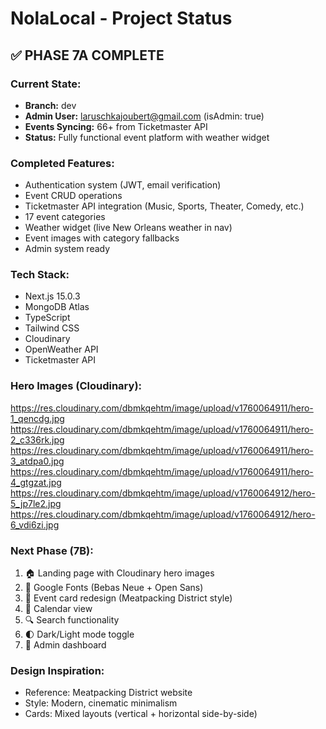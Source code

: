 # NolaLocal - Project Status

## ✅ PHASE 7A COMPLETE

### Current State:
- **Branch:** dev
- **Admin User:** laruschkajoubert@gmail.com (isAdmin: true)
- **Events Syncing:** 66+ from Ticketmaster API
- **Status:** Fully functional event platform with weather widget

### Completed Features:
- Authentication system (JWT, email verification)
- Event CRUD operations
- Ticketmaster API integration (Music, Sports, Theater, Comedy, etc.)
- 17 event categories
- Weather widget (live New Orleans weather in nav)
- Event images with category fallbacks
- Admin system ready

### Tech Stack:
- Next.js 15.0.3
- MongoDB Atlas
- TypeScript
- Tailwind CSS
- Cloudinary
- OpenWeather API
- Ticketmaster API

### Hero Images (Cloudinary):
https://res.cloudinary.com/dbmkqehtm/image/upload/v1760064911/hero-1_qencdg.jpg
https://res.cloudinary.com/dbmkqehtm/image/upload/v1760064911/hero-2_c336rk.jpg
https://res.cloudinary.com/dbmkqehtm/image/upload/v1760064911/hero-3_atdpa0.jpg
https://res.cloudinary.com/dbmkqehtm/image/upload/v1760064911/hero-4_gtgzat.jpg
https://res.cloudinary.com/dbmkqehtm/image/upload/v1760064912/hero-5_jp7le2.jpg
https://res.cloudinary.com/dbmkqehtm/image/upload/v1760064912/hero-6_vdi6zi.jpg

### Next Phase (7B):
1. 🏠 Landing page with Cloudinary hero images
2. 🎨 Google Fonts (Bebas Neue + Open Sans)
3. 🎴 Event card redesign (Meatpacking District style)
4. 📅 Calendar view
5. 🔍 Search functionality
6. 🌓 Dark/Light mode toggle
7. 👤 Admin dashboard

### Design Inspiration:
- Reference: Meatpacking District website
- Style: Modern, cinematic minimalism
- Cards: Mixed layouts (vertical + horizontal side-by-side)
